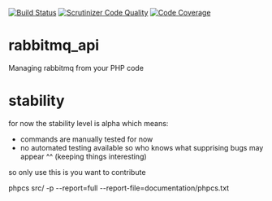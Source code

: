 [![Build Status](https://travis-ci.org/mcorten/rabbitmq_api.svg?branch=master)](https://travis-ci.org/mcorten/rabbitmq_api)
[![Scrutinizer Code Quality](https://scrutinizer-ci.com/g/mcorten/rabbitmq_api/badges/quality-score.png?b=master)](https://scrutinizer-ci.com/g/mcorten/rabbitmq_api/?branch=master)
[![Code Coverage](https://scrutinizer-ci.com/g/mcorten/rabbitmq_api/badges/coverage.png?b=master)](https://scrutinizer-ci.com/g/mcorten/rabbitmq_api/?branch=master)

# rabbitmq_api
Managing rabbitmq from your PHP code

# stability
for now the stability level is alpha which means:
- commands are manually tested for now
- no automated testing available so who knows what supprising bugs may appear ^^ (keeping things interesting)

so only use this is you want to contribute



phpcs src/ -p --report=full --report-file=documentation/phpcs.txt
